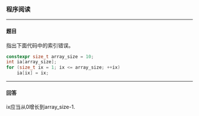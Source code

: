 ### 程序阅读
***
#### 题目

指出下面代码中的索引错误。

```c++
constexpr size_t array_size = 10;
int ia[array_size];
for (size_t ix = 1; ix <= array_size; ++ix)
    ia[ix] = ix;
```



***
#### 回答

ix应当从0增长到array_size-1.

